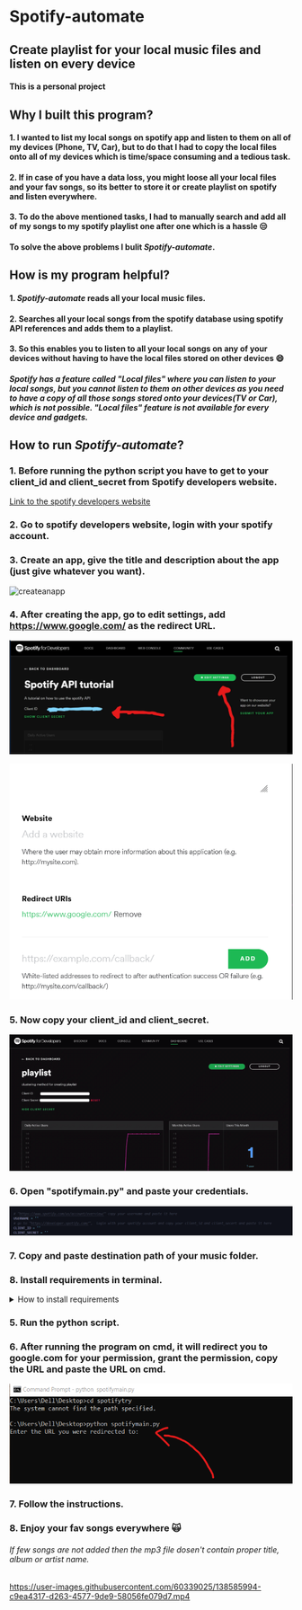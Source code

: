 # Spotify-automate

## Create playlist for your local music files and listen on every device

#### This is a personal project

## Why I built this program?

#### 1. I wanted to list my local songs on spotify app and listen to them on all of my devices (Phone, TV, Car), but to do that I had to copy the local files onto all of my devices which is time/space consuming and a tedious task.


#### 2. If in case of you have a data loss, you might loose all your local files and your fav songs, so its better to store it or create playlist on spotify and listen everywhere.

#### 3. To do the above mentioned tasks, I had to manually **search** and **add** all of my songs to my spotify playlist one after one which is a hassle :unamused:

#### To solve the above problems I bulit **_Spotify-automate_**.

## How is my program helpful?

#### 1. **_Spotify-automate_** reads all your local music files.

#### 2. Searches all your local songs from the spotify database using spotify API references and adds them to a playlist.

#### 3. So this enables you to listen to all your local songs on any of your devices without having to have the local files stored on other devices :smile:

##### Spotify has a feature called "Local files" where you can listen to your local songs, but you cannot listen to them on other devices as you need to have a copy of all those songs stored onto your devices(TV or Car), which is not possible. "Local files" feature is not available for every device and gadgets.

## How to run **_Spotify-automate_**?

### 1. Before running the python script you have to get to your client_id and client_secret from Spotify developers website.

[Link to the spotify developers website](https://developer.spotify.com/)

### 2. Go to spotify developers website, login with your spotify account.

### 3. Create an app, give the title and description about the app (just give whatever you want).

![createanapp](https://user-images.githubusercontent.com/60339025/139568599-566af85e-a6aa-4b9a-bbe7-945a33bed1ba.png)

### 4. After creating the app, go to edit settings, add https://www.google.com/ as the redirect URL.

![go to edit settings](imggif/editsettings.jpeg)

![add redirect URL](imggif/redirect.png)

### 5. Now copy your client_id and client_secret.

![Copy this](imggif/credentials.gif)

### 6. Open "spotifymain.py" and paste your credentials.

![paste here](imggif/pastecreds.png)

### 7. Copy and paste destination path of your music folder.

### 8. Install requirements in terminal.

<details>
<summary>How to install requirements</summary>
  <h3>pip install -r requirements.txt<h3>
</details>

### 5. Run the python script.

### 6. After running the program on cmd, it will redirect you to google.com for your permission, grant the permission, copy the URL and paste the URL on cmd.

![paste URL](imggif/pasteurl.png)

### 7. Follow the instructions.

### 8. Enjoy your fav songs everywhere :scream_cat:

###### If few songs are not added then the mp3 file dosen't contain proper title, album or artist name.

https://user-images.githubusercontent.com/60339025/138585994-c9ea4317-d263-4577-9de9-58056fe079d7.mp4
